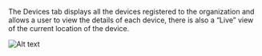 The Devices tab displays all the devices registered to the organization and allows a user to view the details of each device, there is also a “Live” view of the current location of the device.

![Alt text](images/gettingStarted/Traxsense-Devices.png)

